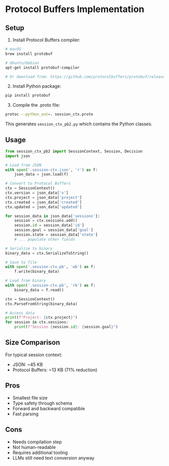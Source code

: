 # Protocol Buffers Implementation

## Setup

1. Install Protocol Buffers compiler:
```bash
# macOS
brew install protobuf

# Ubuntu/Debian
apt-get install protobuf-compiler

# Or download from: https://github.com/protocolbuffers/protobuf/releases
```

2. Install Python package:
```bash
pip install protobuf
```

3. Compile the .proto file:
```bash
protoc --python_out=. session_ctx.proto
```

This generates `session_ctx_pb2.py` which contains the Python classes.

## Usage

```python
from session_ctx_pb2 import SessionContext, Session, Decision
import json

# Load from JSON
with open('.session-ctx.json', 'r') as f:
    json_data = json.load(f)

# Convert to Protocol Buffers
ctx = SessionContext()
ctx.version = json_data['v']
ctx.project = json_data['project']
ctx.created = json_data['created']
ctx.updated = json_data['updated']

for session_data in json_data['sessions']:
    session = ctx.sessions.add()
    session.id = session_data['id']
    session.goal = session_data['goal']
    session.state = session_data['state']
    # ... populate other fields

# Serialize to binary
binary_data = ctx.SerializeToString()

# Save to file
with open('.session-ctx.pb', 'wb') as f:
    f.write(binary_data)

# Load from binary
with open('.session-ctx.pb', 'rb') as f:
    binary_data = f.read()

ctx = SessionContext()
ctx.ParseFromString(binary_data)

# Access data
print(f"Project: {ctx.project}")
for session in ctx.sessions:
    print(f"Session {session.id}: {session.goal}")
```

## Size Comparison

For typical session context:
- JSON: ~45 KB
- Protocol Buffers: ~13 KB (71% reduction)

## Pros
- Smallest file size
- Type safety through schema
- Forward and backward compatible
- Fast parsing

## Cons
- Needs compilation step
- Not human-readable
- Requires additional tooling
- LLMs still need text conversion anyway
